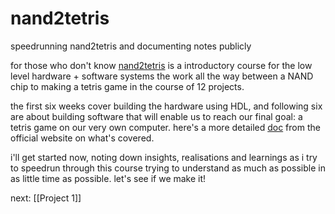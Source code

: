 # nand2tetris
speedrunning nand2tetris and documenting notes publicly

for those who don't know [nand2tetris](https://www.nand2tetris.org/course) is a introductory course for the low level hardware + software systems the work all the way between a NAND chip to making a tetris game in the course of 12 projects.

the first six weeks cover building the hardware using HDL, and following six are about building software that will enable us to reach our final goal: a tetris game on our very own computer. here's a more detailed [doc](https://drive.google.com/file/d/1EWCOVIcg0-dX0XtL3KwNyra6jzMogXLL/view) from the official website on what's covered.

i'll get started now, noting down insights, realisations and learnings as i try to speedrun through this course trying to understand as much as possible in as little time as possible. let's see if we make it! 

next: [[Project 1]]



